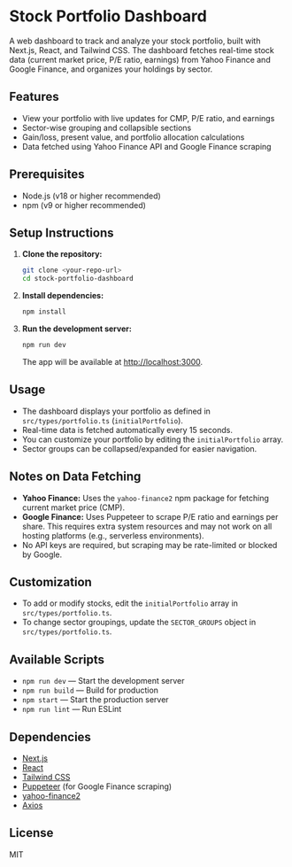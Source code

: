 # Stock Portfolio Dashboard

A web dashboard to track and analyze your stock portfolio, built with Next.js, React, and Tailwind CSS. The dashboard fetches real-time stock data (current market price, P/E ratio, earnings) from Yahoo Finance and Google Finance, and organizes your holdings by sector.

## Features
- View your portfolio with live updates for CMP, P/E ratio, and earnings
- Sector-wise grouping and collapsible sections
- Gain/loss, present value, and portfolio allocation calculations
- Data fetched using Yahoo Finance API and Google Finance scraping

## Prerequisites
- Node.js (v18 or higher recommended)
- npm (v9 or higher recommended)

## Setup Instructions

1. **Clone the repository:**
   ```bash
   git clone <your-repo-url>
   cd stock-portfolio-dashboard
   ```

2. **Install dependencies:**
   ```bash
   npm install
   ```

3. **Run the development server:**
   ```bash
   npm run dev
   ```
   The app will be available at [http://localhost:3000](http://localhost:3000).

## Usage
- The dashboard displays your portfolio as defined in `src/types/portfolio.ts` (`initialPortfolio`).
- Real-time data is fetched automatically every 15 seconds.
- You can customize your portfolio by editing the `initialPortfolio` array.
- Sector groups can be collapsed/expanded for easier navigation.

## Notes on Data Fetching
- **Yahoo Finance:** Uses the `yahoo-finance2` npm package for fetching current market price (CMP).
- **Google Finance:** Uses Puppeteer to scrape P/E ratio and earnings per share. This requires extra system resources and may not work on all hosting platforms (e.g., serverless environments).
- No API keys are required, but scraping may be rate-limited or blocked by Google.

## Customization
- To add or modify stocks, edit the `initialPortfolio` array in `src/types/portfolio.ts`.
- To change sector groupings, update the `SECTOR_GROUPS` object in `src/types/portfolio.ts`.

## Available Scripts
- `npm run dev` — Start the development server
- `npm run build` — Build for production
- `npm start` — Start the production server
- `npm run lint` — Run ESLint

## Dependencies
- [Next.js](https://nextjs.org/)
- [React](https://react.dev/)
- [Tailwind CSS](https://tailwindcss.com/)
- [Puppeteer](https://pptr.dev/) (for Google Finance scraping)
- [yahoo-finance2](https://www.npmjs.com/package/yahoo-finance2)
- [Axios](https://axios-http.com/)

## License
MIT
